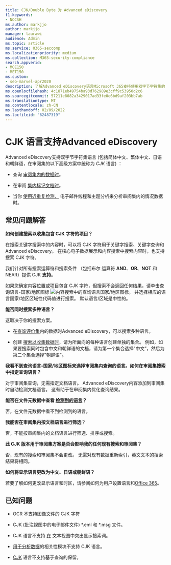 ```yaml
---
title: CJK/Double Byte 对 Advanced eDiscovery
f1.keywords:
- NOCSH
ms.author: markjjo
author: markjjo
manager: laurawi
audience: Admin
ms.topic: article
ms.service: O365-seccomp
ms.localizationpriority: medium
ms.collection: M365-security-compliance
search.appverid:
- MOE150
- MET150
ms.custom:
- seo-marvel-apr2020
description: 了解Advanced eDiscovery语言Microsoft 365支持使用双字节字符集的 CJK (朝鲜语) 、日语和朝鲜语。
ms.openlocfilehash: 4c1871eb49754ba93d762989e3cff9c53950d2c6
ms.sourcegitcommit: 57211e8082a3429017ad33fe0e6bd9af203bb7ab
ms.translationtype: MT
ms.contentlocale: zh-CN
ms.lasthandoff: 02/09/2022
ms.locfileid: "62487319"
---
```

# <a name="cjk-language-support-for-advanced-ediscovery"></a>CJK 语言支持Advanced eDiscovery

Advanced eDiscovery支持双字节字符集语言 (包括简体中文、繁体中文、日语和朝鲜语，在审阅集的以下高级方案中统称为 *CJK* 语言) ：

- 查询 [审阅集内的数据时](review-set-search.md)。

- 在审阅 [集内标记文档时](tagging-documents.md)。

- 当你 [使用近重复检测、](analyzing-data-in-review-set.md) 电子邮件线程和主题分析来分析审阅集内的情况数据时。

## <a name="frequently-asked-questions"></a>常见问题解答

**如何创建搜索以收集包含 CJK 字符的项目？**

在搜索关键字搜索中的内容时，[](building-search-queries.md#keyword-searches)可以将 CJK 字符用于关键字搜索、关键字查询和Advanced eDiscovery。 [](keyword-queries-and-search-conditions.md) 在核心电子数据展示和内容搜索中搜索内容时，也支持搜索 CJK 字符。

我们针对所有搜索运算符和搜索条件 [](keyword-queries-and-search-conditions.md#search-operators)（包括布尔 [](keyword-queries-and-search-conditions.md#search-conditions)运算符 **AND**、**OR**、**NOT** 和 NEAR）提供 CJK **支持**。

如果您确定内容位置或项目包含 CJK 字符，但搜索不会返回任何结果，请单击查询语言-国家/地区图标 ![内容搜索中的查询语言国家/地区图标。](../media/8d4b60c8-e1f1-40f9-88ae-ee2a7eca0886.png) 并选择相应的语言国家/地区区域性代码值进行搜索。 默认语言/区域是中性的。

**能否同时搜索多种语言？**

这取决于你的搜索方案。

- 在[查询评价集](review-set-search.md)内的数据时Advanced eDiscovery，可以搜索多种语言。

- 创建 [搜索以收集数据时](create-draft-collection.md)，请为所面向的每种语言创建单独的集合。 例如，如果要搜索同时包含中文和朝鲜语的文档，请为第一个集合选择"中文"，然后为第二个集合选择"朝鲜语"。

**我看不到查询语言-国家/地区图标来选择审阅集内查询的语言。如何在审阅集搜索中指定查询语言？**

对于审阅集查询，无需指定文档语言。 Advanced eDiscovery内容添加到审阅集时自动检测文档语言。 这有助于在审阅集内优化查询结果。

**能否在文件元数据中查看 [检测到的语言](view-documents-in-review-set.md#file-metadata)？**

否，在文件元数据中看不到检测到的语言。

**我能否在审阅集内按文档语言进行筛选**？

否，不能按审阅集内的文档语言进行筛选、排序或搜索。

**此 CJK 版本用于审阅集方案是否会影响我的任何现有搜索和审阅集？**

否，现有的搜索和审阅集不会更改。 无需对现有数据重新索引，英文文本的搜索结果将相同。

**如何将显示语言更改为中文、日语或朝鲜语？**

若要了解如何更改显示语言和时区，请参阅如何为用户设置语言和[Office 365](/office365/troubleshoot/access-management/set-language-and-region)。

## <a name="known-issues"></a>已知问题

- OCR 不支持图像文件的 CJK 字符

- CJK (批注视图中的电子邮件文件) *.eml 和 *.msg 文件。[](view-documents-in-review-set.md#annotate-view)

- CJK 语言不支持 [在](view-documents-in-review-set.md#text-view) 文本视图中突出显示搜索词。

- [用于分析数据](using-relevance.md)的相关性模块不支持 CJK 语言。

- [CJK](managing-holds.md#manage-non-custodial-holds) 语言不支持基于查询的保留。